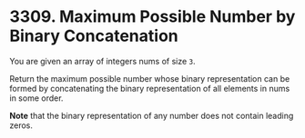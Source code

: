 # 3309. Maximum Possible Number by Binary Concatenation

You are given an array of integers nums of size `3`.

Return the maximum possible number whose binary representation can be formed by concatenating the binary representation of all elements in nums in some order.

**Note** that the binary representation of any number does not contain leading zeros.

